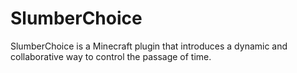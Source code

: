 # SlumberChoice
SlumberChoice is a Minecraft plugin that introduces a dynamic and collaborative way to control the passage of time.

